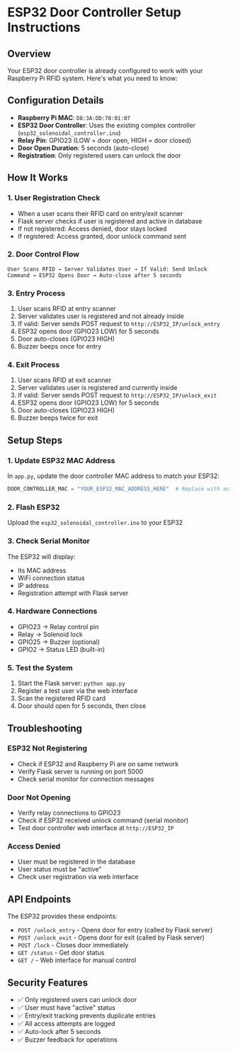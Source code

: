 # ESP32 Door Controller Setup Instructions

## Overview
Your ESP32 door controller is already configured to work with your Raspberry Pi RFID system. Here's what you need to know:

## Configuration Details
- **Raspberry Pi MAC**: `D8:3A:DD:78:01:07`
- **ESP32 Door Controller**: Uses the existing complex controller (`esp32_solenoidal_controller.ino`)
- **Relay Pin**: GPIO23 (LOW = door open, HIGH = door closed)
- **Door Open Duration**: 5 seconds (auto-close)
- **Registration**: Only registered users can unlock the door

## How It Works

### 1. User Registration Check
- When a user scans their RFID card on entry/exit scanner
- Flask server checks if user is registered and active in database
- If not registered: Access denied, door stays locked
- If registered: Access granted, door unlock command sent

### 2. Door Control Flow
```
User Scans RFID → Server Validates User → If Valid: Send Unlock Command → ESP32 Opens Door → Auto-close after 5 seconds
```

### 3. Entry Process
1. User scans RFID at entry scanner
2. Server validates user is registered and not already inside
3. If valid: Server sends POST request to `http://ESP32_IP/unlock_entry`
4. ESP32 opens door (GPIO23 LOW) for 5 seconds
5. Door auto-closes (GPIO23 HIGH)
6. Buzzer beeps once for entry

### 4. Exit Process
1. User scans RFID at exit scanner
2. Server validates user is registered and currently inside
3. If valid: Server sends POST request to `http://ESP32_IP/unlock_exit`
4. ESP32 opens door (GPIO23 LOW) for 5 seconds
5. Door auto-closes (GPIO23 HIGH)
6. Buzzer beeps twice for exit

## Setup Steps

### 1. Update ESP32 MAC Address
In `app.py`, update the door controller MAC address to match your ESP32:
```python
DOOR_CONTROLLER_MAC = "YOUR_ESP32_MAC_ADDRESS_HERE"  # Replace with actual MAC
```

### 2. Flash ESP32
Upload the `esp32_solenoidal_controller.ino` to your ESP32

### 3. Check Serial Monitor
The ESP32 will display:
- Its MAC address
- WiFi connection status
- IP address
- Registration attempt with Flask server

### 4. Hardware Connections
- GPIO23 → Relay control pin
- Relay → Solenoid lock
- GPIO25 → Buzzer (optional)
- GPIO2 → Status LED (built-in)

### 5. Test the System
1. Start the Flask server: `python app.py`
2. Register a test user via the web interface
3. Scan the registered RFID card
4. Door should open for 5 seconds, then close

## Troubleshooting

### ESP32 Not Registering
- Check if ESP32 and Raspberry Pi are on same network
- Verify Flask server is running on port 5000
- Check serial monitor for connection messages

### Door Not Opening
- Verify relay connections to GPIO23
- Check if ESP32 received unlock command (serial monitor)
- Test door controller web interface at `http://ESP32_IP`

### Access Denied
- User must be registered in the database
- User status must be "active"
- Check user registration via web interface

## API Endpoints
The ESP32 provides these endpoints:
- `POST /unlock_entry` - Opens door for entry (called by Flask server)
- `POST /unlock_exit` - Opens door for exit (called by Flask server)
- `POST /lock` - Closes door immediately
- `GET /status` - Get door status
- `GET /` - Web interface for manual control

## Security Features
- ✅ Only registered users can unlock door
- ✅ User must have "active" status
- ✅ Entry/exit tracking prevents duplicate entries
- ✅ All access attempts are logged
- ✅ Auto-lock after 5 seconds
- ✅ Buzzer feedback for operations

